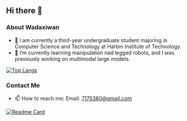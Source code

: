 ## Hi there 👋

<!--
**Wadaxiwan/Wadaxiwan** is a ✨ _special_ ✨ repository because its `README.md` (this file) appears on your GitHub profile.

Here are some ideas to get you started:

- 🔭 I’m currently working on ...
- 🌱 I’m currently learning ...
- 👯 I’m looking to collaborate on ...
- 🤔 I’m looking for help with ...
- 💬 Ask me about ...
- 📫 How to reach me: ...
- 😄 Pronouns: ...
- ⚡ Fun fact: ...
-->

### About Wadaxiwan

- 🔭 I am currently a third-year undergraduate student majoring in Computer Science and Technology at Harbin Institute of Technology.
- 🌱 I’m currently learning manipulation nad legged robots, and I was previously working on multimodal large models.

[![Top Langs](https://github-readme-stats.vercel.app/api/top-langs/?username=Wadaxiwan)](https://github.com/anuraghazra/github-readme-stats)

### Contact Me

- 📫 How to reach me: Email: 7175380@gmail.com

[![Readme Card](https://github-readme-stats.vercel.app/api/pin/?username=Wadaxiwan&repo=github-readme-stats)]([https://github.com/anuraghazra/github-readme-stats](https://github.com/HITsz-TMG/UMOE-Scaling-Unified-Multimodal-LLMs))


